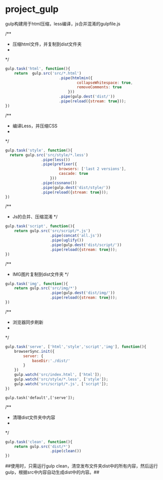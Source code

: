 # project_gulp
gulp构建用于html压缩，less编译，js合并混淆的gulpfile.js

/**
 * 压缩html文件，并复制到dist文件夹
 * 
 */
```javascript
gulp.task('html', function(){
	return	gulp.src('src/*.html')
						.pipe(htmlmin({
								collapseWhitespace: true,
								removeComments: true
							}))
						.pipe(gulp.dest('dist/'))
						.pipe(reload({stream: true}));
})
```

/**
 * 编译Less，并压缩CSS
 * 
 */
```javascript
gulp.task('style', function(){
  return gulp.src('src/style/*.less')
			    .pipe(less())
			    .pipe(prefixer({
			    		browsers: ['last 2 versions'],
			    		cascade: true
			    	}))
			    .pipe(cssnano())
			    .pipe(gulp.dest('dist/style/'))
			    .pipe(reload({stream: true}));
})
```

/**
 * Js的合并、压缩混淆
 */
```javascript
gulp.task('script', function(){
	return gulp.src('src/script/*.js')
					.pipe(concat('all.js'))
					.pipe(uglify())
					.pipe(gulp.dest('dist/script/'))
					.pipe(reload({stream: true}));
})
```

/**
 * IMG图片复制到dist文件夹
 */
```javascript
gulp.task('img', function(){
	return gulp.src('src/img/*')
					.pipe(gulp.dest('dist/img/'))
					.pipe(reload({stream: true}));
})
```

/**
 * 浏览器同步刷新
 * 
 */
```javascript
gulp.task('serve', ['html','style','script','img'], function(){
	browserSync.init({
		server: {
			baseDir:'./dist/'
		}
	})
	gulp.watch('src/index.html', ['html']);
	gulp.watch('src/style/*.less', ['style']);
	gulp.watch('src/script/*.js', ['script']);
})
```

`gulp.task('default',['serve']);`

/**
 * 清理dist文件夹中内容
 * 
 */
```javascript
gulp.task('clean', function(){
	return gulp.src('dist/*')
					.pipe(clean())
})
```

##使用时，只需运行gulp clean，清空发布文件夹dist中的所有内容，然后运行gulp，根据src中内容自动生成dist中的内容。##
